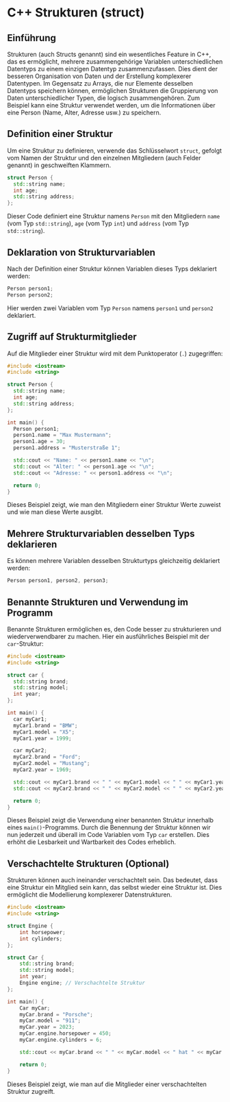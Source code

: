 # C++ Strukturen (struct)

## Einführung

Strukturen (auch Structs genannt) sind ein wesentliches Feature in C++, das es ermöglicht, mehrere zusammengehörige Variablen unterschiedlichen Datentyps zu einem einzigen Datentyp zusammenzufassen. Dies dient der besseren Organisation von Daten und der Erstellung komplexerer Datentypen. Im Gegensatz zu Arrays, die nur Elemente desselben Datentyps speichern können, ermöglichen Strukturen die Gruppierung von Daten unterschiedlicher Typen, die logisch zusammengehören. Zum Beispiel kann eine Struktur verwendet werden, um die Informationen über eine Person (Name, Alter, Adresse usw.) zu speichern.

## Definition einer Struktur

Um eine Struktur zu definieren, verwende das Schlüsselwort `struct`, gefolgt vom Namen der Struktur und den einzelnen Mitgliedern (auch Felder genannt) in geschweiften Klammern.

```c++
struct Person {
  std::string name;
  int age;
  std::string address;
};
```

Dieser Code definiert eine Struktur namens `Person` mit den Mitgliedern `name` (vom Typ `std::string`), `age` (vom Typ `int`) und `address` (vom Typ `std::string`).

## Deklaration von Strukturvariablen

Nach der Definition einer Struktur können Variablen dieses Typs deklariert werden:

```c++
Person person1;
Person person2;
```

Hier werden zwei Variablen vom Typ `Person` namens `person1` und `person2` deklariert.

## Zugriff auf Strukturmitglieder

Auf die Mitglieder einer Struktur wird mit dem Punktoperator (`.`) zugegriffen:

```c++
#include <iostream>
#include <string>

struct Person {
  std::string name;
  int age;
  std::string address;
};

int main() {
  Person person1;
  person1.name = "Max Mustermann";
  person1.age = 30;
  person1.address = "Musterstraße 1";

  std::cout << "Name: " << person1.name << "\n";
  std::cout << "Alter: " << person1.age << "\n";
  std::cout << "Adresse: " << person1.address << "\n";

  return 0;
}
```

Dieses Beispiel zeigt, wie man den Mitgliedern einer Struktur Werte zuweist und wie man diese Werte ausgibt.

## Mehrere Strukturvariablen desselben Typs deklarieren

Es können mehrere Variablen desselben Strukturtyps gleichzeitig deklariert werden:

```c++
Person person1, person2, person3;
```

## Benannte Strukturen und Verwendung im Programm

Benannte Strukturen ermöglichen es, den Code besser zu strukturieren und wiederverwendbarer zu machen. Hier ein ausführliches Beispiel mit der `car`-Struktur:

```c++
#include <iostream>
#include <string>

struct car {
  std::string brand;
  std::string model;
  int year;
};

int main() {
  car myCar1;
  myCar1.brand = "BMW";
  myCar1.model = "X5";
  myCar1.year = 1999;

  car myCar2;
  myCar2.brand = "Ford";
  myCar2.model = "Mustang";
  myCar2.year = 1969;

  std::cout << myCar1.brand << " " << myCar1.model << " " << myCar1.year << "\n";
  std::cout << myCar2.brand << " " << myCar2.model << " " << myCar2.year << "\n";

  return 0;
}
```

Dieses Beispiel zeigt die Verwendung einer benannten Struktur innerhalb eines `main()`-Programms. Durch die Benennung der Struktur können wir nun jederzeit und überall im Code Variablen vom Typ `car` erstellen. Dies erhöht die Lesbarkeit und Wartbarkeit des Codes erheblich.

## Verschachtelte Strukturen (Optional)

Strukturen können auch ineinander verschachtelt sein. Das bedeutet, dass eine Struktur ein Mitglied sein kann, das selbst wieder eine Struktur ist. Dies ermöglicht die Modellierung komplexerer Datenstrukturen.

```c++
#include <iostream>
#include <string>

struct Engine {
    int horsepower;
    int cylinders;
};

struct Car {
    std::string brand;
    std::string model;
    int year;
    Engine engine; // Verschachtelte Struktur
};

int main() {
    Car myCar;
    myCar.brand = "Porsche";
    myCar.model = "911";
    myCar.year = 2023;
    myCar.engine.horsepower = 450;
    myCar.engine.cylinders = 6;

    std::cout << myCar.brand << " " << myCar.model << " hat " << myCar.engine.horsepower << " PS und " << myCar.engine.cylinders << " Zylinder.\n";

    return 0;
}
```

Dieses Beispiel zeigt, wie man auf die Mitglieder einer verschachtelten Struktur zugreift.
